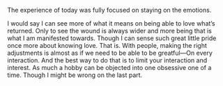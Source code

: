 The experience of today was fully focused on staying on the emotions.

I would say I can see more of what it means on being able to love what’s returned.
Only to see the wound is always wider and more being that is what I am manifested towards. Though I can sense such great little pride once more about knowing love.
That is. With people, making the right adjustments is almost as if we need to be able to be greatful—On every interaction. And the best way to do that is to limit your interaction and interest. As much a hobby can be objected into one obsessive one of a time. Though I might be wrong on the last part.